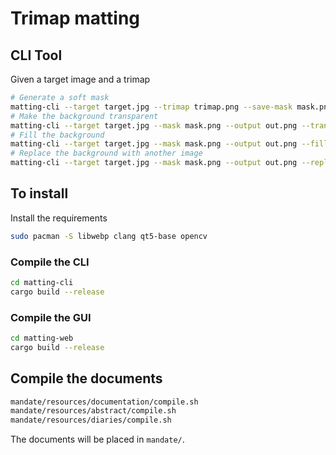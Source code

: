 # Trimap matting

## CLI Tool

Given a target image and a trimap

```bash
# Generate a soft mask
matting-cli --target target.jpg --trimap trimap.png --save-mask mask.png
# Make the background transparent
matting-cli --target target.jpg --mask mask.png --output out.png --transparent
# Fill the background
matting-cli --target target.jpg --mask mask.png --output out.png --fill "#FFAAB2"
# Replace the background with another image
matting-cli --target target.jpg --mask mask.png --output out.png --replace background.jpg
```

## To install
Install the requirements
```bash
sudo pacman -S libwebp clang qt5-base opencv
```
### Compile the CLI
```bash
cd matting-cli
cargo build --release
```
### Compile the GUI
```bash
cd matting-web
cargo build --release
```

## Compile the documents
```bash
mandate/resources/documentation/compile.sh
mandate/resources/abstract/compile.sh
mandate/resources/diaries/compile.sh
```
The documents will be placed in `mandate/`.